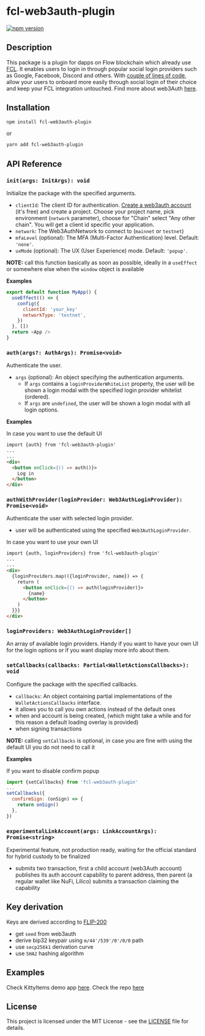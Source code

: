 # fcl-web3auth-plugin

[![npm version](https://badge.fury.io/js/fcl-web3auth-plugin.svg)](https://badge.fury.io/js/fcl-web3auth-plugin)

## Description

This package is a plugin for dapps on Flow blockchain which already use [FCL](https://github.com/onflow/fcl-js). It enables users to login in through popular social login providers such as Google, Facebook, Discord and others. With [couple of lines of code](https://github.com/nufi-official/walletless-flow/pull/12), allow your users to onboard more easily through social login of their choice and keep your FCL integration untouched. Find more about web3Auth [here](https://web3auth.io/).

## Installation

```bash
npm install fcl-web3auth-plugin
```

or

```bash
yarn add fcl-web3auth-plugin
```

## API Reference

### `init(args: InitArgs): void`

Initialize the package with the specified arguments.

- `clientId`: The client ID for authentication. [Create a web3auth account](https://dashboard.web3auth.io/) (it's free) and create a project. Choose your project name, pick environment (`network` parameter), choose for "Chain" select "Any other chain". You will get a client id specific your application.
- `network`: The Web3AuthNetwork to connect to (`mainnet` or `testnet`)
- `mfaLevel` (optional): The MFA (Multi-Factor Authentication) level. Default: `'none'`.
- `uxMode` (optional): The UX (User Experience) mode. Default: `'popup'`.

**NOTE:** call this function basically as soon as possible, ideally in a `useEffect` or somewhere else when the `window` object is available

**Examples**

```javascript
export default function MyApp() {
  useEffect(() => {
    config({
      clientId: 'your_key'
      networkType: 'testnet',
    })
  }, [])
  return <App />
}
```

### `auth(args?: AuthArgs): Promise<void>`

Authenticate the user.

- `args` (optional): An object specifying the authentication arguments.
  - If `args` contains a `loginProviderWhiteList` property, the user will be shown a login modal with the specified login provider whitelist (ordered).
  - If `args` are `undefined`, the user will be shown a login modal with all login options.

**Examples**

In case you want to use the default UI

```html
import {auth} from 'fcl-web3auth-plugin'
...
...
<div>
  <button onClick={() => auth()}>
    Log in
  </button>
</div>
```

### `authWithProvider(loginProvider: Web3AuthLoginProvider): Promise<void>`

Authenticate the user with selected login provider.

- user will be authenticated using the specified `Web3AuthLoginProvider`.

In case you want to use your own UI

```html
import {auth, loginProviders} from 'fcl-web3auth-plugin'
...
...
<div>
  {loginProviders.map(({loginProvider, name}) => {
    return (
      <button onClick={() => auth(loginProvider)}>
        {name}
      </button>
    )
  }}}
</div>
```

### `loginProviders: Web3AuthLoginProvider[]`

An array of available login providers. Handy if you want to have your own UI for the login options or if you want display more info about them.

### `setCallbacks(callbacks: Partial<WalletActionsCallbacks>): void`

Configure the package with the specified callbacks.

- `callbacks`: An object containing partial implementations of the `WalletActionsCallbacks` interface.
- it allows you to call you own actions instead of the default ones
- when and account is being created, (which might take a while and for this reason a default loading overlay is provided)
- when signing transactions

**NOTE:** calling `setCallbacks` is optional, in case you are fine with using the default UI you do not need to call it

**Examples**

If you want to disable confirm popup

```javascript
import {setCallbacks} from 'fcl-web3auth-plugin'
...
setCallbacks({
  confirmSign: (onSign) => {
    return onSign()
  },
})
```

### `experimentalLinkAccount(args: LinkAccountArgs): Promise<string>`

Experimental feature, not production ready, waiting for the official standard for hybrid custody to be finalized

- submits two transaction, first a child account (web3Auth account) publishes its auth account capability to parent address, then parent (a regular wallet like NuFi, Lilico) submits a transaction claiming the capability

## Key derivation

Keys are derived according to [FLIP-200](https://github.com/onflow/flow/pull/200)

- get `seed` from web3auth
- derive bip32 keypair using `m/44'/539'/0'/0/0` path
- use `secp256k1` derivation curve
- use `SHA2` hashing algorithm

## Examples

Check KittyItems demo app [here](https://wallet.nu.fi/).
Check the repo [here](https://github.com/nufi-official/walletless-flow/pull/12)

## License

This project is licensed under the MIT License - see the [LICENSE](LICENSE) file for details.
